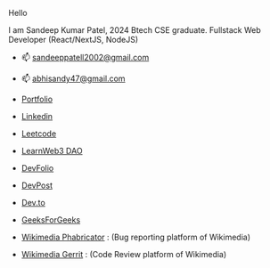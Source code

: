 Hello

I am Sandeep Kumar Patel, 2024 Btech CSE graduate. Fullstack Web Developer (React/NextJS, NodeJS) 

- 📫 sandeeppatell2002@gmail.com

- 📫 abhisandy47@gmail.com 

- [Portfolio](https://sandeeppatel.netlify.app)

- [Linkedin](https://www.linkedin.com/in/sandeep-kumar-patel47/)

- [Leetcode](https://leetcode.com/abhisandy47/)

- [LearnWeb3 DAO](https://learnweb3.io/u/sandeep/)

- [DevFolio](https://devfolio.co/@sandyabhi)

- [DevPost](https://devpost.com/abhisandy47?ref_content=user-portfolio&ref_feature=portfolio&ref_medium=global-nav)

- [Dev.to](https://dev.to/sandyabhi)

- [GeeksForGeeks](https://auth.geeksforgeeks.org/user/abhisandy47)

- [Wikimedia Phabricator](https://phabricator.wikimedia.org/p/Sandyabhi/) : (Bug reporting platform of Wikimedia)

- [Wikimedia Gerrit](https://gerrit.wikimedia.org/r/q/owner:abhisandy47%2540gmail.com) : (Code Review platform of Wikimedia)
